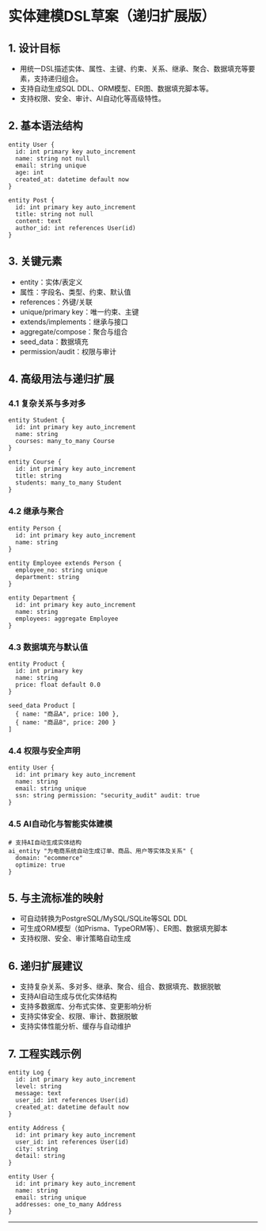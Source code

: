 # 实体建模DSL草案（递归扩展版）

## 1. 设计目标

- 用统一DSL描述实体、属性、主键、约束、关系、继承、聚合、数据填充等要素，支持递归组合。
- 支持自动生成SQL DDL、ORM模型、ER图、数据填充脚本等。
- 支持权限、安全、审计、AI自动化等高级特性。

## 2. 基本语法结构

```dsl
entity User {
  id: int primary key auto_increment
  name: string not null
  email: string unique
  age: int
  created_at: datetime default now
}

entity Post {
  id: int primary key auto_increment
  title: string not null
  content: text
  author_id: int references User(id)
}
```

## 3. 关键元素

- entity：实体/表定义
- 属性：字段名、类型、约束、默认值
- references：外键/关联
- unique/primary key：唯一约束、主键
- extends/implements：继承与接口
- aggregate/compose：聚合与组合
- seed_data：数据填充
- permission/audit：权限与审计

## 4. 高级用法与递归扩展

### 4.1 复杂关系与多对多

```dsl
entity Student {
  id: int primary key auto_increment
  name: string
  courses: many_to_many Course
}

entity Course {
  id: int primary key auto_increment
  title: string
  students: many_to_many Student
}
```

### 4.2 继承与聚合

```dsl
entity Person {
  id: int primary key auto_increment
  name: string
}

entity Employee extends Person {
  employee_no: string unique
  department: string
}

entity Department {
  id: int primary key auto_increment
  name: string
  employees: aggregate Employee
}
```

### 4.3 数据填充与默认值

```dsl
entity Product {
  id: int primary key
  name: string
  price: float default 0.0
}

seed_data Product [
  { name: "商品A", price: 100 },
  { name: "商品B", price: 200 }
]
```

### 4.4 权限与安全声明

```dsl
entity User {
  id: int primary key auto_increment
  name: string
  email: string unique
  ssn: string permission: "security_audit" audit: true
}
```

### 4.5 AI自动化与智能实体建模

```dsl
# 支持AI自动生成实体结构
ai_entity "为电商系统自动生成订单、商品、用户等实体及关系" {
  domain: "ecommerce"
  optimize: true
}
```

## 5. 与主流标准的映射

- 可自动转换为PostgreSQL/MySQL/SQLite等SQL DDL
- 可生成ORM模型（如Prisma、TypeORM等）、ER图、数据填充脚本
- 支持权限、安全、审计策略自动生成

## 6. 递归扩展建议

- 支持复杂关系、多对多、继承、聚合、组合、数据填充、数据脱敏
- 支持AI自动生成与优化实体结构
- 支持多数据库、分布式实体、变更影响分析
- 支持实体安全、权限、审计、数据脱敏
- 支持实体性能分析、缓存与自动维护

## 7. 工程实践示例

```dsl
entity Log {
  id: int primary key auto_increment
  level: string
  message: text
  user_id: int references User(id)
  created_at: datetime default now
}

entity Address {
  id: int primary key auto_increment
  user_id: int references User(id)
  city: string
  detail: string
}

entity User {
  id: int primary key auto_increment
  name: string
  email: string unique
  addresses: one_to_many Address
}
```

---

